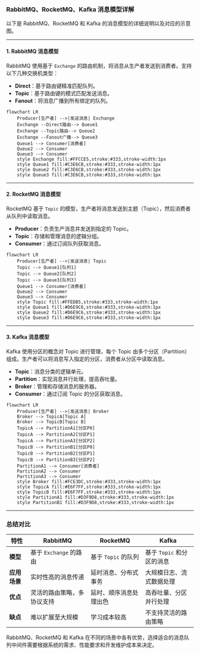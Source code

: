 ### RabbitMQ、RocketMQ、Kafka 消息模型详解

以下是 RabbitMQ、RocketMQ 和 Kafka 的消息模型的详细说明以及对应的示意图。

---

#### 1. **RabbitMQ 消息模型**
RabbitMQ 使用基于 `Exchange` 的路由机制，将消息从生产者发送到消费者。支持以下几种交换机类型：
- **Direct**：基于路由键精准匹配队列。
- **Topic**：基于路由键的模式匹配发送消息。
- **Fanout**：将消息广播到所有绑定的队列。

```mermaid
flowchart LR
    Producer[生产者] -->|发送消息| Exchange
    Exchange --Direct路由--> Queue1
    Exchange --Topic路由--> Queue2
    Exchange --Fanout广播--> Queue3
    Queue1 --> Consumer[消费者]
    Queue2 --> Consumer
    Queue3 --> Consumer
    style Exchange fill:#FFCCE5,stroke:#333,stroke-width:1px
    style Queue1 fill:#C3E6CB,stroke:#333,stroke-width:1px
    style Queue2 fill:#C3E6CB,stroke:#333,stroke-width:1px
    style Queue3 fill:#C3E6CB,stroke:#333,stroke-width:1px
```

---

#### 2. **RocketMQ 消息模型**
RocketMQ 基于 `Topic` 的模型，生产者将消息发送到主题（Topic），然后消费者从队列中读取消息。
- **Producer**：负责生产消息并发送到指定的 Topic。
- **Topic**：存储和管理消息的逻辑分组。
- **Consumer**：通过订阅队列获取消息。

```mermaid
flowchart LR
    Producer[生产者] -->|发送消息| Topic
    Topic --> Queue1[队列1]
    Topic --> Queue2[队列2]
    Topic --> Queue3[队列3]
    Queue1 --> Consumer[消费者]
    Queue2 --> Consumer
    Queue3 --> Consumer
    style Topic fill:#FFEDB5,stroke:#333,stroke-width:1px
    style Queue1 fill:#D6E9C6,stroke:#333,stroke-width:1px
    style Queue2 fill:#D6E9C6,stroke:#333,stroke-width:1px
    style Queue3 fill:#D6E9C6,stroke:#333,stroke-width:1px
```

---

#### 3. **Kafka 消息模型**
Kafka 使用分区的概念对 Topic 进行管理，每个 Topic 由多个分区（Partition）组成。生产者可以将消息写入指定的分区，消费者从分区中读取消息。
- **Topic**：消息分类的逻辑单元。
- **Partition**：实现消息并行处理，提高吞吐量。
- **Broker**：管理和存储消息的服务器。
- **Consumer**：通过订阅 Topic 的分区获取消息。

```mermaid
flowchart LR
    Producer[生产者] -->|发送消息| Broker
    Broker --> TopicA[Topic A]
    Broker --> TopicB[Topic B]
    TopicA --> PartitionA1[分区P0]
    TopicA --> PartitionA2[分区P1]
    TopicA --> PartitionA3[分区P2]
    TopicB --> PartitionB1[分区P0]
    TopicB --> PartitionB2[分区P1]
    TopicB --> PartitionB3[分区P2]
    PartitionA1 --> Consumer[消费者]
    PartitionA2 --> Consumer
    PartitionA3 --> Consumer
    style Broker fill:#FCE3DC,stroke:#333,stroke-width:1px
    style TopicA fill:#E6F7FF,stroke:#333,stroke-width:1px
    style TopicB fill:#E6F7FF,stroke:#333,stroke-width:1px
    style PartitionA1 fill:#D3F9D8,stroke:#333,stroke-width:1px
    style PartitionB1 fill:#D3F9D8,stroke:#333,stroke-width:1px
```

---

### 总结对比

| 特性            | **RabbitMQ**                             | **RocketMQ**               | **Kafka**                 |
|-----------------|------------------------------------------|----------------------------|---------------------------|
| **模型**        | 基于 `Exchange` 的路由                  | 基于 `Topic` 的队列        | 基于 `Topic` 和分区的消息 |
| **应用场景**    | 实时性高的消息传递                      | 延时消息、分布式事务        | 大规模日志、流式数据处理 |
| **优点**        | 灵活的路由策略，多协议支持               | 延时、顺序消息处理出色      | 高吞吐量、分区并行处理    |
| **缺点**        | 难以扩展至大规模                        | 学习成本较高               | 不支持灵活的路由策略      |

RabbitMQ、RocketMQ 和 Kafka 在不同的场景中各有优势，选择适合的消息队列中间件需要根据系统的需求、性能要求和开发维护成本来决定。
